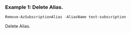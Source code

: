 ### Example 1: Delete Alias.
```powershell
Remove-AzSubscriptionAlias -AliasName test-subscription
```

Delete Alias.